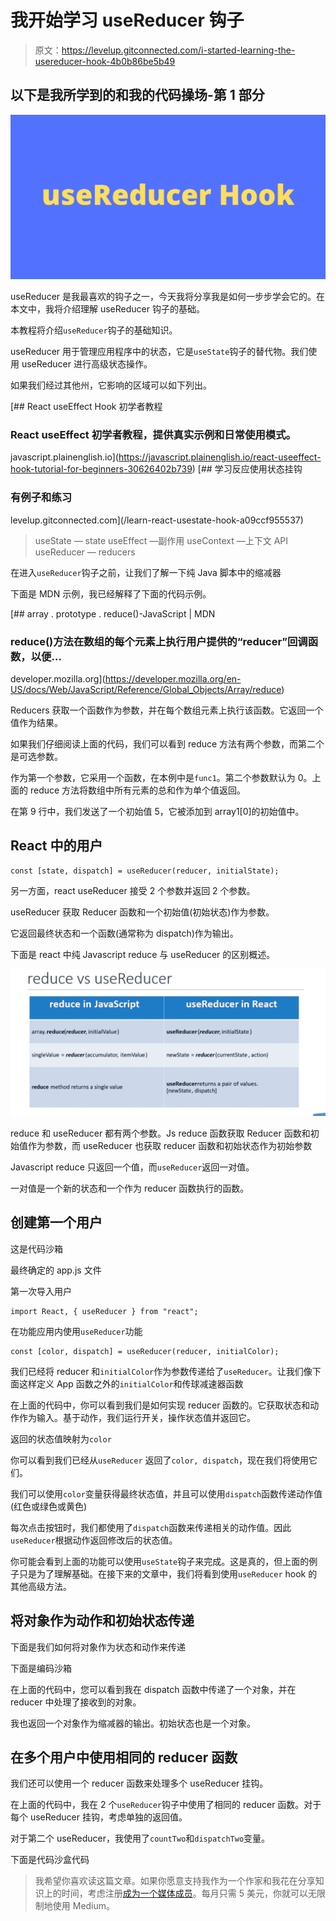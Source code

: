 # 我开始学习 useReducer 钩子

> 原文：<https://levelup.gitconnected.com/i-started-learning-the-usereducer-hook-4b0b86be5b49>

## 以下是我所学到的和我的代码操场-第 1 部分

![](img/e2d8ef4b45a2fb5df240df421b8c7df7.png)

useReducer 是我最喜欢的钩子之一，今天我将分享我是如何一步步学会它的。在本文中，我将介绍理解 useReducer 钩子的基础。

本教程将介绍`useReducer`钩子的基础知识。

useReducer 用于管理应用程序中的状态，它是`useState`钩子的替代物。我们使用 useReducer 进行高级状态操作。

如果我们经过其他州，它影响的区域可以如下列出。

[](https://javascript.plainenglish.io/react-useeffect-hook-tutorial-for-beginners-30626402b739) [## React useEffect Hook 初学者教程

### React useEffect 初学者教程，提供真实示例和日常使用模式。

javascript.plainenglish.io](https://javascript.plainenglish.io/react-useeffect-hook-tutorial-for-beginners-30626402b739) [](/learn-react-usestate-hook-a09ccf955537) [## 学习反应使用状态挂钩

### 有例子和练习

levelup.gitconnected.com](/learn-react-usestate-hook-a09ccf955537) 

> useState — state
> useEffect —副作用
> useContext —上下文 API
> useReducer — reducers

在进入`useReducer`钩子之前，让我们了解一下纯 Java 脚本中的缩减器

下面是 MDN 示例，我已经解释了下面的代码示例。

[](https://developer.mozilla.org/en-US/docs/Web/JavaScript/Reference/Global_Objects/Array/reduce) [## array . prototype . reduce()-JavaScript | MDN

### reduce()方法在数组的每个元素上执行用户提供的“reducer”回调函数，以便…

developer.mozilla.org](https://developer.mozilla.org/en-US/docs/Web/JavaScript/Reference/Global_Objects/Array/reduce) 

Reducers 获取一个函数作为参数，并在每个数组元素上执行该函数。它返回一个值作为结果。

如果我们仔细阅读上面的代码，我们可以看到 reduce 方法有两个参数，而第二个是可选参数。

作为第一个参数，它采用一个函数，在本例中是`func1`。第二个参数默认为 0。上面的 reduce 方法将数组中所有元素的总和作为单个值返回。

在第 9 行中，我们发送了一个初始值 5，它被添加到 array1[0]的初始值中。

## React 中的用户

```
const [state, dispatch] = useReducer(reducer, initialState);
```

另一方面，react useReducer 接受 2 个参数并返回 2 个参数。

useReducer 获取 Reducer 函数和一个初始值(初始状态)作为参数。

它返回最终状态和一个函数(通常称为 dispatch)作为输出。

下面是 react 中纯 Javascript reduce 与 useReducer 的区别概述。

![](img/dfd5a51a4eef61c7ebca79fab857832b.png)

reduce 和 useReducer 都有两个参数。Js reduce 函数获取 Reducer 函数和初始值作为参数，而 useReducer 也获取 reducer 函数和初始状态作为初始参数

Javascript reduce 只返回一个值，而`useReducer`返回一对值。

一对值是一个新的状态和一个作为 reducer 函数执行的函数。

## 创建第一个用户

这是代码沙箱

最终确定的 app.js 文件

第一次导入用户

```
import React, { useReducer } from "react";
```

在功能应用内使用`useReducer`功能

```
const [color, dispatch] = useReducer(reducer, initialColor);
```

我们已经将 reducer 和`initialColor`作为参数传递给了`useReducer`。让我们像下面这样定义 App 函数之外的`initialColor`和传球减速器函数

在上面的代码中，你可以看到我们是如何实现 reducer 函数的。它获取状态和动作作为输入。基于动作，我们运行开关，操作状态值并返回它。

返回的状态值映射为`color`

你可以看到我们已经从`useReducer` 返回了`color, dispatch`，现在我们将使用它们。

我们可以使用`color`变量获得最终状态值，并且可以使用`dispatch`函数传递动作值(红色或绿色或黄色)

每次点击按钮时，我们都使用了`dispatch`函数来传递相关的动作值。因此`useReducer`根据动作返回修改后的状态值。

你可能会看到上面的功能可以使用`useState`钩子来完成。这是真的，但上面的例子只是为了理解基础。在接下来的文章中，我们将看到使用`useReducer` hook 的其他高级方法。

## 将对象作为动作和初始状态传递

下面是我们如何将对象作为状态和动作来传递

下面是编码沙箱

在上面的代码中，您可以看到我在 dispatch 函数中传递了一个对象，并在 reducer 中处理了接收到的对象。

我也返回一个对象作为缩减器的输出。初始状态也是一个对象。

## 在多个用户中使用相同的 reducer 函数

我们还可以使用一个 reducer 函数来处理多个 useReducer 挂钩。

在上面的代码中，我在 2 个`useReducer`钩子中使用了相同的 reducer 函数。对于每个 useReducer 挂钩，考虑单独的返回值。

对于第二个 useReducer，我使用了`countTwo`和`dispatchTwo`变量。

下面是代码沙盒代码

> 我希望你喜欢读这篇文章。如果你愿意支持我作为一个作家和我花在分享知识上的时间，考虑注册[成为一个媒体成员](https://freelancingcult.medium.com/membership)。每月只需 5 美元，你就可以无限制地使用 Medium。